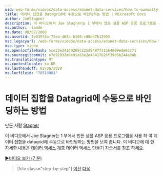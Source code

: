 ```yaml
---
uid: web-forms/videos/data-access/adonet-data-services/how-to-manually-bind-a-dataset-to-a-datagrid
title: 데이터 집합을 Datagrid에 수동으로 바인딩하는 방법 | Microsoft Docs
author: JoeStagner
description: 이 비디오에서 Joe Stagner는 1 부에서 만든 샘플 ASP 응용 프로그램을 사용 하 여 데이터 집합을 datagrid에 수동으로 바인딩하는 방법을 보여 줍니다. For...
ms.author: riande
ms.date: 08/07/2008
ms.assetid: 1e339f8a-72ea-463a-b186-c09dd7b12993
msc.legacyurl: /web-forms/videos/data-access/adonet-data-services/how-to-manually-bind-a-dataset-to-a-datagrid
msc.type: video
ms.openlocfilehash: 5ce22e24160269c225d8497f31b64809ede93c71
ms.sourcegitcommit: e7e91932a6e91a63e2e46417626f39d6b244a3ab
ms.translationtype: MT
ms.contentlocale: ko-KR
ms.lasthandoff: 03/06/2020
ms.locfileid: "78518081"
---
```

# <a name="how-to-manually-bind-a-dataset-to-a-datagrid"></a>데이터 집합을 Datagrid에 수동으로 바인딩하는 방법

만든 사람 [Stagner](https://github.com/JoeStagner)

이 비디오에서 Joe Stagner는 1 부에서 만든 샘플 ASP 응용 프로그램을 사용 하 여 데이터 집합을 datagrid에 수동으로 바인딩하는 방법을 보여 줍니다. 이 비디오에 대 한 자세한 내용은 [데이터 액세스 계층](../../../overview/data-access/introduction/creating-a-data-access-layer-vb.md) 데이터 액세스 만들기 자습서를 참조 하세요.

[&#9654;비디오 보기 (7 분)](https://channel9.msdn.com/Blogs/ASP-NET-Site-Videos/how-to-manually-bind-a-dataset-to-a-datagrid)

> [!div class="step-by-step"]
> [이전](data-access-layers-in-aspnet-applications.md)
> [다음](how-to-work-with-datasets-and-filters-from-an-asp-application.md)
